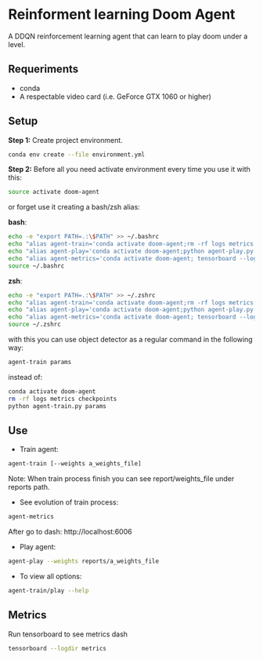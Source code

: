 #  Reinforment learning Doom Agent

A DDQN reinforcement learning agent that can learn to play doom under a level.

## Requeriments

* conda
* A respectable video card (i.e. GeForce GTX 1060 or higher)

## Setup

**Step 1:** Create project environment.

```bash
conda env create --file environment.yml
```

**Step 2:** Before all you need activate environment every time you use it with this:

```bash
source activate doom-agent
```

or forget use it creating a bash/zsh alias:

**bash**:
```bash
echo -e "export PATH=.:\$PATH" >> ~/.bashrc
echo "alias agent-train='conda activate doom-agent;rm -rf logs metrics checkpoints; python agent-train.py'" >> ~/.bashrc
echo "alias agent-play='conda activate doom-agent;python agent-play.py'" >> ~/.bashrc
echo "alias agent-metrics='conda activate doom-agent; tensorboard --logdir metrics'" >> ~/.bashrc
source ~/.bashrc
```

**zsh**:
```bash
echo -e "export PATH=.:\$PATH" >> ~/.zshrc
echo "alias agent-train='conda activate doom-agent;rm -rf logs metrics checkpoints; python agent-train.py'" >> ~/.zshrc
echo "alias agent-play='conda activate doom-agent;python agent-play.py'" >> ~/.zshrc
echo "alias agent-metrics='conda activate doom-agent; tensorboard --logdir metrics'" >> ~/.zshrc
source ~/.zshrc
```

with this you can use object detector as a regular command in the following way:

```bash
agent-train params
```

instead of:

```bash
conda activate doom-agent
rm -rf logs metrics checkpoints
python agent-train.py params
```

## Use

* Train agent:

```bash
agent-train [--weights a_weights_file]
```
Note: When train process finish you can see report/weights_file under reports path.

* See evolution of train process:
```bash
agent-metrics
```
After go to dash: http://localhost:6006

* Play agent:

```bash
agent-play --weights reports/a_weights_file
```

* To view all options:

```bash
agent-train/play --help
```


## Metrics

Run tensorboard to see metrics dash
```bash
tensorboard --logdir metrics
```